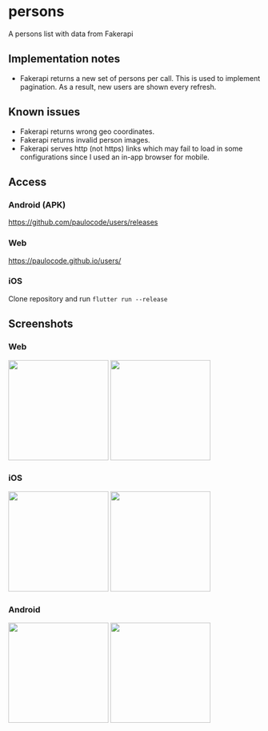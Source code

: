 # persons

A persons list with data from Fakerapi

## Implementation notes
* Fakerapi returns a new set of persons per call. This is used to implement pagination. As a result, new users are shown every refresh.

## Known issues
* Fakerapi returns wrong geo coordinates.
* Fakerapi returns invalid person images.
* Fakerapi serves http (not https) links which may fail to load in some configurations since I used an in-app browser for mobile.

## Access
### Android (APK)
https://github.com/paulocode/users/releases
### Web
https://paulocode.github.io/users/
### iOS
Clone repository and run
`flutter run --release`
## Screenshots

### Web
<p float="left">
<img src="https://github.com/paulocode/users/assets/15702729/ea138759-4401-4ea2-bfdd-1e9f514c7a52" width=200/>
<img src="https://github.com/paulocode/users/assets/15702729/f5fb6a08-0fd4-43f9-8279-1a89ed639018" width=200/>

### iOS
<p float="left">
<img src="https://github.com/paulocode/users/assets/15702729/e0492673-dd4e-4412-a6c9-9439081277c8" width=200/>
<img src="https://github.com/paulocode/users/assets/15702729/4010e4b2-eabb-4b27-a664-d4cbf269e1fe" width=200/>

### Android
<p float="left">
<img src="https://github.com/paulocode/users/assets/15702729/860067a8-2896-4d26-9f63-a9811aecb40f" width=200/>
<img src="https://github.com/paulocode/users/assets/15702729/ce64479f-1de8-4b02-9162-c0b66b42ba19" width=200/>
</p>
